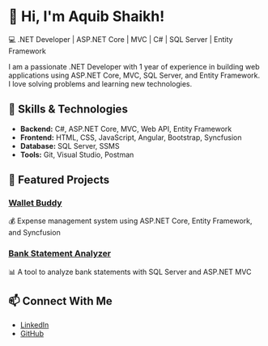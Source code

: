 # 👋 Hi, I'm Aquib Shaikh!

💻 .NET Developer | ASP.NET Core | MVC | C# | SQL Server | Entity Framework  

I am a passionate .NET Developer with 1 year of experience in building web applications using ASP.NET Core, MVC, SQL Server, and Entity Framework. I love solving problems and learning new technologies.  

## 🚀 Skills & Technologies  
- **Backend:** C#, ASP.NET Core, MVC, Web API, Entity Framework  
- **Frontend:** HTML, CSS, JavaScript, Angular, Bootstrap, Syncfusion  
- **Database:** SQL Server, SSMS  
- **Tools:** Git, Visual Studio, Postman  

## 📌 Featured Projects  
### [Wallet Buddy](https://github.com/Aquib2002/Wallet-Buddy)  
💰 Expense management system using ASP.NET Core, Entity Framework, and Syncfusion  

### [Bank Statement Analyzer](https://github.com/your-github/bank-statement-analyzer)  
📊 A tool to analyze bank statements with SQL Server and ASP.NET MVC  

## 📫 Connect With Me  
- [LinkedIn](https://www.linkedin.com/in/aquib-shaikh-4807a2274?utm_source=share&utm_campaign=share_via&utm_content=profile&utm_medium=android_app)  
- [GitHub](https://github.com/AquibShaikh)

<!---
Aquib2002/Aquib2002 is a ✨ special ✨ repository because its `README.md` (this file) appears on your GitHub profile.
You can click the Preview link to take a look at your changes.
--->

